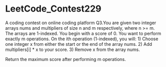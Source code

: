 # LeetCode_Contest229
A coding contest on online coding platform
Q3.You are given two integer arrays nums and multipliers of size n and m respectively, where n >= m. The arrays are 1-indexed.
You begin with a score of 0. You want to perform exactly m operations. On the ith operation (1-indexed), you will:
    1) Choose one integer x from either the start or the end of the array nums.
    2) Add multipliers[i] * x to your score.
    3) Remove x from the array nums.
    
Return the maximum score after performing m operations.
